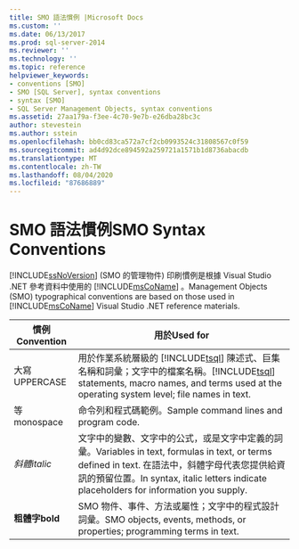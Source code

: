 ```yaml
---
title: SMO 語法慣例 |Microsoft Docs
ms.custom: ''
ms.date: 06/13/2017
ms.prod: sql-server-2014
ms.reviewer: ''
ms.technology: ''
ms.topic: reference
helpviewer_keywords:
- conventions [SMO]
- SMO [SQL Server], syntax conventions
- syntax [SMO]
- SQL Server Management Objects, syntax conventions
ms.assetid: 27aa179a-f3ee-4c70-9e7b-e26dba28bc3c
author: stevestein
ms.author: sstein
ms.openlocfilehash: bb0cd83ca572a7cf2cb0993524c31808567c0f59
ms.sourcegitcommit: ad4d92dce894592a259721a1571b1d8736abacdb
ms.translationtype: MT
ms.contentlocale: zh-TW
ms.lasthandoff: 08/04/2020
ms.locfileid: "87686889"
---
```

# <a name="smo-syntax-conventions"></a><span data-ttu-id="ceaa0-102">SMO 語法慣例</span><span class="sxs-lookup"><span data-stu-id="ceaa0-102">SMO Syntax Conventions</span></span>
  [!INCLUDE[ssNoVersion](../../includes/ssnoversion-md.md)] <span data-ttu-id="ceaa0-103">(SMO 的管理物件) 印刷慣例是根據 Visual Studio .NET 參考資料中使用的 [!INCLUDE[msCoName](../../includes/msconame-md.md)] 。</span><span class="sxs-lookup"><span data-stu-id="ceaa0-103">Management Objects (SMO) typographical conventions are based on those used in [!INCLUDE[msCoName](../../includes/msconame-md.md)] Visual Studio .NET reference materials.</span></span>  
  
|<span data-ttu-id="ceaa0-104">慣例</span><span class="sxs-lookup"><span data-stu-id="ceaa0-104">Convention</span></span>|<span data-ttu-id="ceaa0-105">用於</span><span class="sxs-lookup"><span data-stu-id="ceaa0-105">Used for</span></span>|  
|----------------|--------------|  
|<span data-ttu-id="ceaa0-106">大寫</span><span class="sxs-lookup"><span data-stu-id="ceaa0-106">UPPERCASE</span></span>|<span data-ttu-id="ceaa0-107">用於作業系統層級的 [!INCLUDE[tsql](../../includes/tsql-md.md)] 陳述式、巨集名稱和詞彙；文字中的檔案名稱。</span><span class="sxs-lookup"><span data-stu-id="ceaa0-107">[!INCLUDE[tsql](../../includes/tsql-md.md)] statements, macro names, and terms used at the operating system level; file names in text.</span></span>|  
|<span data-ttu-id="ceaa0-108">等</span><span class="sxs-lookup"><span data-stu-id="ceaa0-108">monospace</span></span>|<span data-ttu-id="ceaa0-109">命令列和程式碼範例。</span><span class="sxs-lookup"><span data-stu-id="ceaa0-109">Sample command lines and program code.</span></span>|  
|<span data-ttu-id="ceaa0-110">*斜體*</span><span class="sxs-lookup"><span data-stu-id="ceaa0-110">*italic*</span></span>|<span data-ttu-id="ceaa0-111">文字中的變數、文字中的公式，或是文字中定義的詞彙。</span><span class="sxs-lookup"><span data-stu-id="ceaa0-111">Variables in text, formulas in text, or terms defined in text.</span></span> <span data-ttu-id="ceaa0-112">在語法中，斜體字母代表您提供給資訊的預留位置。</span><span class="sxs-lookup"><span data-stu-id="ceaa0-112">In syntax, italic letters indicate placeholders for information you supply.</span></span>|  
|<span data-ttu-id="ceaa0-113">**粗體字**</span><span class="sxs-lookup"><span data-stu-id="ceaa0-113">**bold**</span></span>|<span data-ttu-id="ceaa0-114">SMO 物件、事件、方法或屬性；文字中的程式設計詞彙。</span><span class="sxs-lookup"><span data-stu-id="ceaa0-114">SMO objects, events, methods, or properties; programming terms in text.</span></span>|  
  
  
